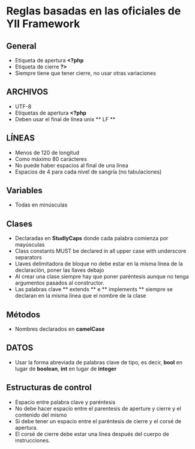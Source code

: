 # Reglas basadas en las oficiales de YII Framework

## General
- Etiqueta de apertura **<?php**
- Etiqueta de cierre **?>**
- Siempre tiene que tener cierre, no usar otras variaciones

## ARCHIVOS
- UTF-8
- Etiquetas de apertura **<?php**
- Deben usar el final de línea unix ** LF **

## LÍNEAS
- Menos de 120 de longitud
- Como máximo 80 carácteres
- No puede haber espacios al final de una línea
- Espacios de 4 para cada nivel de sangría (no tabulaciones)

## Variables
- Todas en minúsculas

## Clases
- Declaradas en **StudlyCaps** donde cada palabra comienza por mayúsculas
- Class constants MUST be declared in all upper case with underscore separators
- Llaves delimitadora de bloque no debe estar en la misma línea de la declaración, poner las llaves debajo
- Al crear una clase siempre hay que poner paréntesis aunque no tenga argumentos pasados al constructor.
- Las palabras clave ** extends ** e ** implements ** siempre se declaran en la misma línea que el nombre de la clase

## Métodos
- Nombres declarados en **camelCase**

## DATOS
- Usar la forma abreviada de palabras clave de tipo, es decir, **bool** en lugar de **boolean**, **int** en lugar de **integer**

## Estructuras de control
- Espacio entre palabra clave y paréntesis
- No debe hacer espacio entre el parentesis de aperture y cierre y el contenido del mismo
- Si debe tener un espacio entre el paréntesis de cierre y el corsé de apertura.
- El corsé de cierre debe estar una línea después del cuerpo de instrucciones.